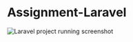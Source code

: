 # Assignment-Laravel
![Laravel project running screenshot](C:\xampp\htdocs\Assignment-Laravel\img-ss\server-run-Screenshot.png)
